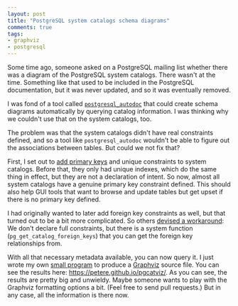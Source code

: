 ```yaml
---
layout: post
title: "PostgreSQL system catalogs schema diagrams"
comments: true
tags:
- graphviz
- postgresql
---
```


Some time ago, someone asked on a PostgreSQL mailing list whether
there was a diagram of the PostgreSQL system catalogs.  There wasn't
at the time.  Something like that used to be included in the
PostgreSQL documentation, but it was never updated, and so it was
eventually removed.

I was fond of a tool called
[`postgresql_autodoc`](https://github.com/cbbrowne/autodoc) that could
create schema diagrams automatically by querying catalog information.
I was thinking why we couldn't use that on the system catalogs, too.

The problem was that the system catalogs didn't have real constraints
defined, and so a tool like `postgresql_autodoc` wouldn't be able to
figure out the associations between tables.  But could we not fix
that?

First, I set out to [add primary
keys](https://www.postgresql.org/message-id/flat/dc5f44d9-5ec1-a596-0251-dadadcdede98%402ndquadrant.com)
and unique constraints to system catalogs.  Before that, they only had
unique indexes, which do the same thing in effect, but they are not a
declaration of intent.  So now, almost all system catalogs have a
genuine primary key constraint defined.  This should also help GUI
tools that want to browse and update tables but get upset if there is
no primary key defined.

I had originally wanted to later add foreign key constraints as well,
but that turned out to be a bit more complicated.  So others [devised
a
workaround](https://www.postgresql.org/message-id/flat/3240355.1612129197%40sss.pgh.pa.us):
We don't declare full constraints, but there is a system function
(`pg_get_catalog_foreign_keys`) that you can get the foreign key
relationships from.

With all that necessary metadata available, you can now query it.  I
just wrote my own [small program](https://github.com/petere/pgcatviz)
to produce a [Graphviz](https://graphviz.org/) source file.  You can
see the results here: <https://petere.github.io/pgcatviz/>.  As you
can see, the results are pretty big and unwieldy.  Maybe someone wants
to play with the Graphviz formatting options a bit.  (Feel free to
send pull requests.)  But in any case, all the information is there
now.
